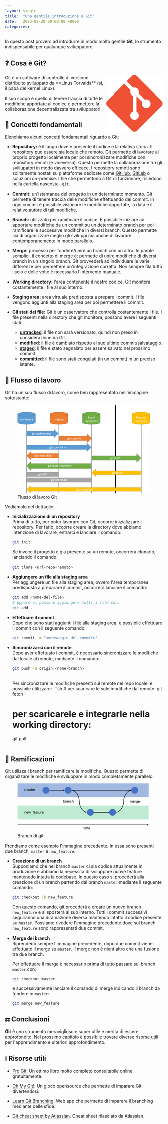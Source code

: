 ```yaml
---
layout: single
title:  "Una gentile introduzione a Git"
date:   2023-02-20 00:00:00 +0000
categories: 
---
```


In questo post proverò ad introdurre in modo molto gentile **Git**, lo strumento indispensabile per qualunque sviluppatore.


## ❓ Cosa è Git?

<img style="float: right; max-height: 180px" src="/assets/images/post/logo-git.png">
Git è un software di controllo di versione distribuito sviluppato da **Linus Torvalds** (si, il papà del kernel Linux). 

Il suo scopo è quello di tenere traccia di tutte le modifiche apportate al codice e  permettere la collaborazione decentralizzata tra sviluppatori.


## 📜 Concetti fondamentali

Elenchiamo alcuni concetti fondamentali riguardo a Git:

- **Repository:** 
    è il luogo dove è presente il codice e la relativa storia. Il repository può essere sia locale che remoto. Git permette di lavorare al proprio progetto localmente per poi sincronizzare modifiche con repository remoti (e viceversa). Questo permette la collaborazione tra gli svillupatori in modo davvero efficace. I repository remoti sono solitamente hostati su piattaforme dedicate come [GitHub](), [GitLab]() o soluzioni on-premise. I file che permettono a Git di funzionare, risiedono nella cartella nascosta `.git`.

- **Commit:**
    un'istantanea del progetto in un determinato momento. Git permette di tenere traccia delle modifiche effettuando dei commit. In ogni commit è possibile visionare le modifiche apportate, la data e il relativo autore di tali modifiche. 

- **Branch:**
    utilizzato per ramificare il codice. È possibile iniziare ad apportare modifiche da un commit su un determinato branch per poi ramificare le successive modifiche in diversi branch. Questo permette sia di organizzare meglio gli sviluppi ma anche di lavorare contemporanemente in modo parallelo. 

- **Merge:**
    processo per fondere/unire un branch con un altro. In parole semplici, il concetto di merge è: permette di unire modifiche di diversi branch in un singolo branch. Git provvederà ad individuare le varie differenze per permettere un'integrazione corretta. Non sempre fila tutto liscio e delle volte è necessario l'intervento manuale.


- **Working directory:**
    l'area contenente il nostro codice. Git monitora costantemente i file al suo interno.

- **Staging area:**
    area virtuale predisposta a prepare i commit. I file vengono aggiunti alla staging area per poi permettere il commit.

- **Gli stati dei file:**
    Git è un osservatore che controlla costantemente i file.
    I file presenti nella directory che git monitora, possono avere i seguenti stati:

    - **<u>untracked</u>**: il file non sarà versionato, quindi non preso in considerazione da Git.
    - **<u>modified</u>**: il file è cambiato rispetto al suo ultimo commit/salvataggio.
    - **<u>staged</u>**: il file è stato segnalato per essere salvato nel prossimo commit.
    - **<u>committed</u>**: il file sono stati congelati (in un commit) in un preciso istante.

## 🔄 Flusso di lavoro

Git ha un suo flusso di lavoro, come ben rappresentato nell'immagine sottostante:

<figure>
    <img src="/assets/images/post/git.png" alt="flusso di lavoro git">
    <figcaption>Flusso di lavoro Git</figcaption>
</figure>

Vediamolo nel dettaglio:

- **Inizializzazione di un repository**<br>
    Prima di tutto, per poter lavorare con Git, occorre inizializzare il repository.
    Per farlo, occorre creare la directory dove abbiamo intenzione di lavorare, entrarci e lanciare il comando:

    ```sh
    git init
    ```
    
    Se invece il progetto è gia presente su un remote, occorrerà clonarlo, lanciando il comando:

    ```sh
    git clone <url-repo-remoto>
    ```
    

- **Aggiungere un file alla staging area** <br>
    Per aggiungere un file alla staging area, ovvero l'area temporanea predisposta a preparare il commit, occorrerà lanciare il comando:

    ```sh
    git add <nome-del-file>
    # oppure si possono aggiungere tutti i file con:
    git add .
    ```
    

- **Effettuare il commit** <br>
    Dopo che sono stati aggiunti i file alla staging area, è possibile effettuare il commit con il seguente comando:
    ```sh
    git commit -m "<messaggio-del-commit>"
    ```


- **Sincronizzarsi con il remote** <br>
    Dopo aver effettuato i commit, è necessario sincronizzare le modifiche dal locale al remote, mediante il comando:
    ```sh
    git push -u origin <nome-branch>
    ```
    <br>
    Per sincronizzare le modifiche presenti sul remote nel repo locale, è possibile utilizzare:
    ```sh
    # per scaricare le sole modifiche dal remote:
    git fetch

    # per scaricarele e integrarle nella working directory:
    git pull
    ```

## 🍃 Ramificazioni

Git utilizza i branch per ramificare le modifiche. Questo permette di organizzare le modifiche e sviluppare in modo completamente parallelo.

<figure>
    <img src="/assets/images/post/git-branch.png" alt="Branch di git">
    <figcaption>Branch di git</figcaption>
</figure>




Prendiamo come esempio l'immagine precedente. In essa sono presenti due branch, `master` e `new_feature`.


- **Creazione di un branch** <br>
    Supponiamo che nel branch `master` ci sia codice attualmente in produzione e abbiamo la necessità di sviluppare nuove feature mantenedo intatta la codebase. In questo caso si procederà alla creazione di un branch partendo dal branch `master` mediante il seguente comando:

    ```sh
    git checkout -b new_feature 
    ```
    Con questo comando, git procederà a creare un nuovo branch `new_feature` e si sposterà al suo interno. Tutti i commit successivi seguiranno una diramazione diversa mantendo intatto il codice presente su `master`. Possiamo rivedere l'immagine precedente dove sul branch `new_feature` sono rappresentati due commit. <br>



- **Merge dei branch** <br>
    Riprendedo sempre l'immagine precedente, dopo due commit viene effettuato il merge su `master`. 
    Il merge non è nient'altro che una fusione tra due branch.

    Per effettuare il merge è necessario prima di tutto passare sul branch `master` con:
    ```sh
    git checkout master
    ```
    e successivamente lanciare il comando di merge indicando il branch da fondere in `master`:
    ```sh
    git merge new_feature
    ```

## 🔚 Conclusioni
**Git** è uno strumento meraviglioso e super utile e merita di essere approfondito. Nel prossimo capitolo è possibile trovare diverse risorse utili per l'apprendimento e ulteriori approfondimento.


## ℹ️ Risorse utili


- [Pro Git](https://git-scm.com/book/en/v2). Un ottimo libro molto completo consultabile online gratuitamente.

- [Oh My Git!](https://ohmygit.org/). Un gioco opensource che permette di imparare Git divertendosi.

- [Learn Git Branching](https://learngitbranching.js.org). Web app che permette di imparare il branching mediante delle sfide.


- [Git cheat sheet by Atlassian](https://www.atlassian.com/git/tutorials/atlassian-git-cheatsheet). Cheat sheet rilasciato da Atlassian.